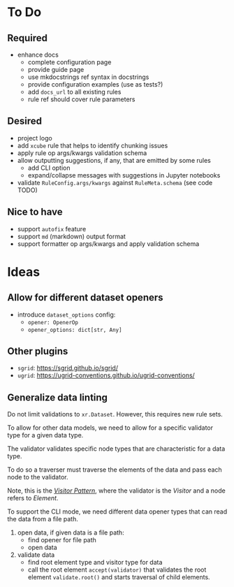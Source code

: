 # To Do

## Required

- enhance docs
  - complete configuration page
  - provide guide page
  - use mkdocstrings ref syntax in docstrings
  - provide configuration examples (use as tests?)
  - add `docs_url` to all existing rules 
  - rule ref should cover rule parameters

## Desired
 
- project logo
- add `xcube` rule that helps to identify chunking issues 
- apply rule op args/kwargs validation schema 
- allow outputting suggestions, if any, that are emitted by some rules
  - add CLI option
  - expand/collapse messages with suggestions in Jupyter notebooks
- validate `RuleConfig.args/kwargs` against `RuleMeta.schema`
  (see code TODO)

## Nice to have

- support `autofix` feature
- support `md` (markdown) output format
- support formatter op args/kwargs and apply validation schema

# Ideas

## Allow for different dataset openers

- introduce `dataset_options` config:
  - `opener: OpenerOp`
  - `opener_options: dict[str, Any]`

## Other plugins

- `sgrid`: https://sgrid.github.io/sgrid/
- `ugrid`: https://ugrid-conventions.github.io/ugrid-conventions/

## Generalize data linting

Do not limit validations to `xr.Dataset`.
However, this requires new rule sets.

To allow for other data models, we need to allow 
for a specific validator type for a given data type.

The validator validates specific node types
that are characteristic for a data type.

To do so a traverser must traverse the elements of the data
and pass each node to the validator.

Note, this is the [_Visitor Pattern_](https://en.wikipedia.org/wiki/Visitor_pattern), 
where the validator is the _Visitor_ and a node refers to _Element_.

To support the CLI mode, we need different data opener 
types that can read the data from a file path.

1. open data, if given data is a file path: 
   - find opener for file path
   - open data 
2. validate data
   - find root element type and visitor type for data 
   - call the root element `accept(validator)` that validates the 
     root element `validate.root()` and starts traversal of 
     child elements.
